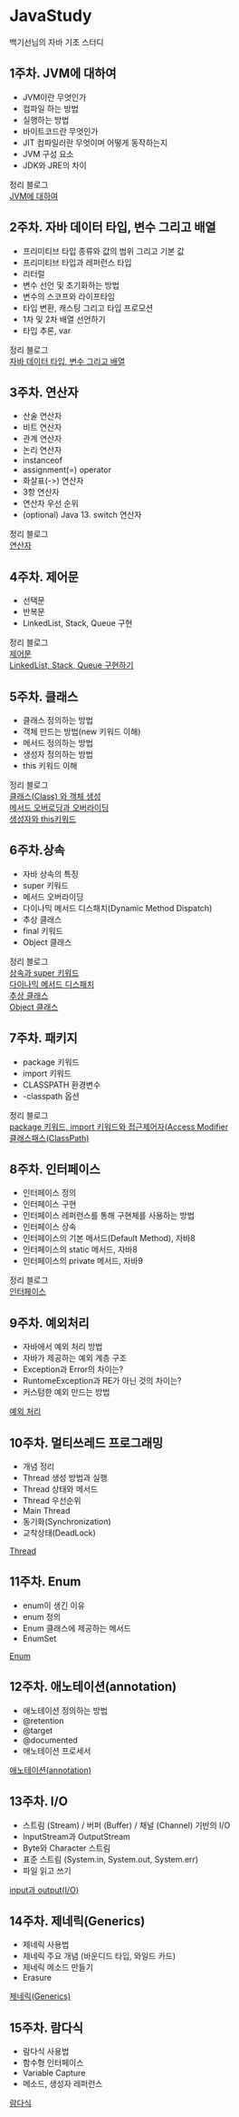# JavaStudy
백기선님의 자바 기초 스터디


## 1주차. JVM에 대하여

- JVM이란 무엇인가
- 컴파일 하는 방법
- 실행하는 방법
- 바이트코드란 무엇인가
- JIT 컴파일러란 무엇이며 어떻게 동작하는지
- JVM 구성 요소
- JDK와 JRE의 차이

정리 블로그<br/>
[JVM에 대하여](https://jddng.tistory.com/56)

## 2주차. 자바 데이터 타입, 변수 그리고 배열

- 프리미티브 타입 종류와 값의 범위 그리고 기본 값
- 프리미티브 타입과 레퍼런스 타입
- 리터럴
- 변수 선언 및 초기화하는 방법
- 변수의 스코프와 라이프타임
- 타입 변환, 캐스팅 그리고 타입 프로모션
- 1차 및 2차 배열 선언하기
- 타입 추론, var

정리 블로그<br/>
[자바 데이터 타입, 변수 그리고 배열](https://jddng.tistory.com/63)

## 3주차. 연산자

- 산술 연산자
- 비트 연산자
- 관계 연산자
- 논리 연산자
- instanceof
- assignment(=) operator
- 화살표(->) 연산자
- 3항 연산자
- 연산자 우선 순위
- (optional) Java 13. switch 연산자

정리 블로그<br/>
[연산자](https://jddng.tistory.com/84)

## 4주차. 제어문

 - 선택문
 - 반복문
 - LinkedList, Stack, Queue 구현

정리 블로그<br/>
[제어문](https://jddng.tistory.com/120)<br/>
[LinkedList, Stack, Queue 구현하기](https://jddng.tistory.com/123)<br/>

## 5주차. 클래스

 - 클래스 정의하는 방법
 - 객체 만드는 방법(new 키워드 이해)
 - 메서드 정의하는 방법
 - 생성자 정의하는 방법
 - this 키워드 이해

정리 블로그<br/>
[클래스(Class) 와 객체 생성](https://jddng.tistory.com/137)<br/>
[메서드 오버로딩과 오버라이딩](https://jddng.tistory.com/138)<br/>
[생성자와 this키워드](https://jddng.tistory.com/139)<br/>
             
## 6주차.상속

 - 자바 상속의 특징
 - super 키워드
 - 메서드 오버라이딩
 - 다이나믹 메서드 디스패치(Dynamic Method Dispatch)
 - 추상 클래스
 - final 키워드
 - Object 클래스

정리 블로그<br/>
[상속과 super 키워드](https://jddng.tistory.com/153)<br/>
[다이나믹 메서드 디스패치](https://jddng.tistory.com/154)<br/>
[추상 클래스](https://jddng.tistory.com/155)<br/>
[Object 클래스](https://jddng.tistory.com/156)<br/>

## 7주차. 패키지

 - package 키워드
 - import 키워드
 - CLASSPATH 환경변수
 - -classpath 옵션

정리 블로그<br/>
[package 키워드, import 키워드와 접근제어자(Access Modifier](https://jddng.tistory.com/187)<br/>
[클래스패스(ClassPath)](https://jddng.tistory.com/188)<br/>

## 8주차. 인터페이스

 - 인터페이스 정의
 - 인터페이스 구현
 - 인터페이스 레퍼런스를 통해 구현체를 사용하는 방법
 - 인터페이스 상속
 - 인터페이스의 기본 메서드(Default Method), 자바8
 - 인터페이스의 static 메서드, 자바8
 - 인터페이스의 private 메서드, 자바9

정리 블로그<br/>
[인터페이스](https://jddng.tistory.com/261)<br/>

## 9주차. 예외처리

 - 자바에서 예외 처리 방법
 - 자바가 제공하는 예외 계층 구조
 - Exception과 Error의 차이는?
 - RuntomeException과 RE가 아닌 것의 차이는?
 - 커스텀한 예외 만드는 방법

[예외 처리](https://jddng.tistory.com/277)<br/>

## 10주차. 멀티쓰레드 프로그래밍

 - 개념 정리
 - Thread 생성 방법과 실행
 - Thread 상태와 메서드
 - Thread 우선순위
 - Main Thread
 - 동기화(Synchronization)
 - 교착상태(DeadLock)

[Thread](https://jddng.tistory.com/302)<br>

## 11주차. Enum

 - enum이 생긴 이유
 - enum 정의
 - Enum 클래스에 제공하는 메서드
 - EnumSet

[Enum](https://jddng.tistory.com/305)<br>

## 12주차. 애노테이션(annotation)

 - 애노테이션 정의하는 방법
 - @retention
 - @target
 - @documented
 - 애노테이션 프로세서

[애노테이션(annotation)](https://jddng.tistory.com/307)<br>


## 13주차. I/O

 - 스트림 (Stream) / 버퍼 (Buffer) / 채널 (Channel) 기반의 I/O
 - InputStream과 OutputStream
 - Byte와 Character 스트림
 - 표준 스트림 (System.in, System.out, System.err)
 - 파일 읽고 쓰기

[input과 output(I/O)](https://jddng.tistory.com/346)<br>


## 14주차. 제네릭(Generics)

 - 제네릭 사용법
 - 제네릭 주요 개념 (바운디드 타입, 와일드 카드)
 - 제네릭 메소드 만들기
 - Erasure

[제네릭(Generics)](https://jddng.tistory.com/347)<br>

## 15주차. 람다식

 - 람다식 사용법
 - 함수형 인터페이스
 - Variable Capture
 - 메소드, 생성자 레퍼런스

[람다식](https://jddng.tistory.com/349)

